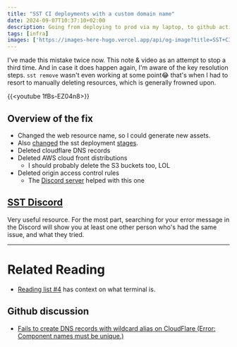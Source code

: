 ```yaml
---
title: "SST CI deployments with a custom domain name"
date: 2024-09-07T10:37:10+02:00
description: Going from deploying to prod via my laptop, to github actions.
tags: [infra]
images: ['https://images-here-hugo.vercel.app/api/og-image?title=SST+CI']
---
```


I've made this mistake twice now. This note & video as an attempt to stop a third time.
And in case it does happen again, I'm aware of the key resolution steps.
`sst remove` wasn't even working at some point😂 that's when I had to resort to manually deleting resources, which is generally frowned upon.

{{<youtube 1fBs-EZ04n8>}}

## Overview of the fix
* Changed the web resource name, so I could generate new assets.
* Also [changed](https://github.com/guidefari/gbfm/commit/7e5af1a2bf0819af6ace9a7f8ae104543a36ead3) the sst deployment [stages](https://sst.dev/docs/workflow/#stage).
* Deleted cloudflare DNS records
* Deleted AWS cloud front distributions
    * I should probably delete the S3 buckets too, LOL
* Deleted origin access control rules
    - The [Discord server](https://sst.dev/discord) helped with this one 

## [SST Discord](https://sst.dev/discord)
Very useful resource. For the most part, searching for your error message in the Discord
will show you at least one other person who's had the same issue, and what they tried.

---

# Related Reading
- [Reading list #4](https://open.substack.com/pub/guidefari/p/reading-list-4?r=n4azl&utm_campaign=post&utm_medium=web&showWelcomeOnShare=true) has context on what terminal is.
## Github discussion
- [Fails to create DNS records with wildcard alias on CloudFlare (Error: Component names must be unique.)](https://github.com/sst/ion/issues/289)